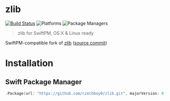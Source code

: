 # zlib

[![Build Status](https://travis-ci.org/czechboy0/zlib.svg?branch=master)](https://travis-ci.org/czechboy0/zlib)
![Platforms](https://img.shields.io/badge/platforms-Linux%20%7C%20OS%20X-blue.svg)
![Package Managers](https://img.shields.io/badge/package%20managers-SwiftPM-yellow.svg)

> zlib for SwiftPM, OS X & Linux ready

SwiftPM-compatible fork of [zlib](https://github.com/madler/zlib) ([source commit](https://github.com/madler/zlib/tree/50893291621658f355bc5b4d450a8d06a563053d))

# Installation

## Swift Package Manager

```swift
.Package(url: "https://github.com/czechboy0/zlib.git", majorVersion: 0, minor: 1)
```
